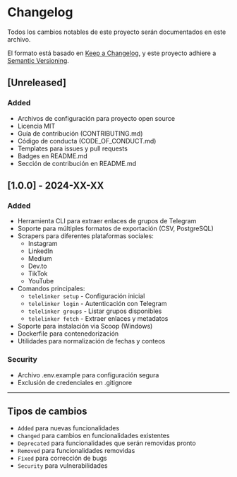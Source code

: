 # Changelog

Todos los cambios notables de este proyecto serán documentados en este archivo.

El formato está basado en [Keep a Changelog](https://keepachangelog.com/en/1.0.0/),
y este proyecto adhiere a [Semantic Versioning](https://semver.org/spec/v2.0.0.html).

## [Unreleased]

### Added
- Archivos de configuración para proyecto open source
- Licencia MIT
- Guía de contribución (CONTRIBUTING.md)
- Código de conducta (CODE_OF_CONDUCT.md)
- Templates para issues y pull requests
- Badges en README.md
- Sección de contribución en README.md

## [1.0.0] - 2024-XX-XX

### Added
- Herramienta CLI para extraer enlaces de grupos de Telegram
- Soporte para múltiples formatos de exportación (CSV, PostgreSQL)
- Scrapers para diferentes plataformas sociales:
  - Instagram
  - LinkedIn
  - Medium
  - Dev.to
  - TikTok
  - YouTube
- Comandos principales:
  - `telelinker setup` - Configuración inicial
  - `telelinker login` - Autenticación con Telegram
  - `telelinker groups` - Listar grupos disponibles
  - `telelinker fetch` - Extraer enlaces y metadatos
- Soporte para instalación via Scoop (Windows)
- Dockerfile para contenedorización
- Utilidades para normalización de fechas y conteos

### Security
- Archivo .env.example para configuración segura
- Exclusión de credenciales en .gitignore

---

## Tipos de cambios

- `Added` para nuevas funcionalidades
- `Changed` para cambios en funcionalidades existentes
- `Deprecated` para funcionalidades que serán removidas pronto
- `Removed` para funcionalidades removidas
- `Fixed` para corrección de bugs
- `Security` para vulnerabilidades